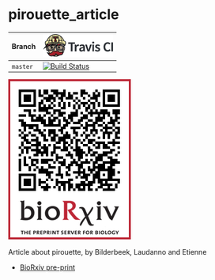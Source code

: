 # pirouette_article

Branch  |[![Travis CI logo](pics/TravisCI.png)](https://travis-ci.org)
--------|-------------------------------------------------------------------------------------------------------------------------------------------------------
`master`|[![Build Status](https://travis-ci.org/richelbilderbeek/pirouette_article.svg?branch=master)](https://travis-ci.org/richelbilderbeek/pirouette_article)

![](pics/qr_biorxiv.png)

Article about pirouette, by Bilderbeek, Laudanno and Etienne

 * [BioRxiv pre-print](https://biorxiv.org/cgi/content/short/2019.12.17.879098v1)

